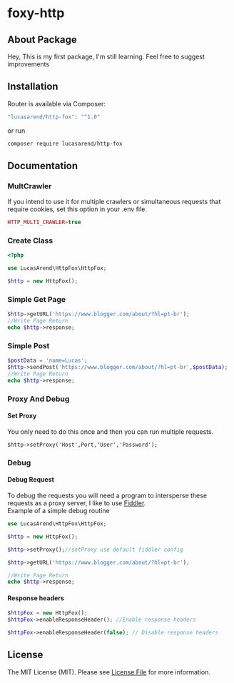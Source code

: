 # foxy-http

## About Package
Hey,
This is my first package, I'm still learning. Feel free to suggest improvements

## Installation

Router is available via Composer:

```bash
"lucasarend/http-fox": "^1.0"
```
or run
```bash
composer require lucasarend/http-fox
```

## Documentation
### MultCrawler
If you intend to use it for multiple crawlers or simultaneous requests that require cookies, set this option in your .env file.
```php
HTTP_MULTI_CRAWLER=true
```

### Create Class
```php
<?php

use LucasArend\HttpFox\HttpFox;

$http = new HttpFox();
```

### Simple Get Page
```php
$http->getURL('https://www.blogger.com/about/?hl=pt-br');
//Write Page Return
echo $http->response;
```

### Simple Post
```php
$postData = 'name=Lucas';
$http->sendPost('https://www.blogger.com/about/?hl=pt-br',$postData);
//Write Page Return
echo $http->response;
```

### Proxy And Debug
#### Set Proxy
You only need to do this once and then you can run multiple requests.
```
$http->setProxy('Host',Port,'User','Password');
```
### Debug
#### Debug Request
To debug the requests you will need a program to intersperse these requests as a proxy server, I like to use [Fiddler]('https://www.telerik.com/fiddler').
<br />Example of a simple debug routine
```php
use LucasArend\HttpFox\HttpFox;

$http = new HttpFox();

$http->setProxy();//setProxy use default fiddler config

$http->getURL('https://www.blogger.com/about/?hl=pt-br');

//Write Page Return
echo $http->response;
```

#### Response headers
```php
$httpFox = new HttpFox();
$httpFox->enableResponseHeader(); //Enable response headers

$httpFox->enableResponseHeader(false); // Disable response headers
```

## License

The MIT License (MIT). Please see [License File](https://github.com/LucsaArend/foxy-http/blob/main/LICENSE) for more information.